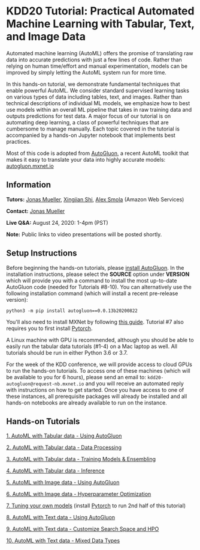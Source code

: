 # KDD20 Tutorial: Practical Automated Machine Learning with Tabular, Text, and Image Data

Automated machine learning (AutoML) offers the promise of translating raw data into accurate predictions with just a few lines of code. Rather than relying on human time/effort and manual experimentation, models can be improved by simply letting the AutoML system run for more time. 

In this hands-on tutorial, we demonstrate fundamental techniques that enable powerful AutoML. We consider standard supervised learning tasks on various types of data including tables, text, and images. Rather than technical descriptions of individual ML models, we emphasize how to best use models within an overall ML pipeline that takes in raw training data and outputs predictions for test data. A major focus of our tutorial is on automating deep learning, a class of powerful techniques that are cumbersome to manage manually. Each topic covered in the tutorial is accompanied by a hands-on Jupyter notebook that implements best practices. 

Most of this code is adopted from [AutoGluon](https://github.com/awslabs/autogluon/), a recent AutoML toolkit that makes it easy to translate your data into highly accurate models: [autogluon.mxnet.io](https://autogluon.mxnet.io)

## Information

**Tutors:** [Jonas Mueller](http://people.csail.mit.edu/jonasmueller/), [Xingjian Shi](https://sxjscience.github.io/), [Alex Smola](https://alex.smola.org/)  (Amazon Web Services)

**Contact:** [Jonas Mueller](mailto:jonasmue@amazon.com)

**Live Q&A:** August 24, 2020: 1-4pm (PST)

**Note:** Public links to video presentations will be posted shortly.

## Setup Instructions 

Before beginning the hands-on tutorials, please [install AutoGluon](https://autogluon.mxnet.io/install.html). In the installation instructions, please select the **SOURCE** option under **VERSION** which will provide you with a command to install the most up-to-date AutoGluon code (needed for Tutorials #8-10). You can alternatively use the following installation command (which will install a recent pre-release version):

`python3 -m pip install autogluon==0.0.13b20200822`

You'll also need to install MXNet by following [this guide](https://sxjscience.github.io/KDD2020/). 
Tutorial #7 also requires you to first install [Pytorch](https://pytorch.org/).

A Linux machine with GPU is recommended, although you should be able to easily run the tabular data tutorials (#1-4) on a Mac laptop as well. All tutorials should be run in either Python 3.6 or 3.7. 

For the week of the KDD conference, we will provide access to cloud GPUs to run the hands-on tutorials. 
To access one of these machines (which will be available to you for 6 hours), please send an email to: `kdd20-autogluon@request-nb.mxnet.io`
and you will receive an automated reply with instructions on how to get started. Once you have access to one of these instances, all prerequisite packages will already be installed and all hands-on notebooks are already available to run on the instance.

## Hands-on Tutorials

[1. AutoML with Tabular data - Using AutoGluon](https://github.com/jwmueller/KDD20-tutorial/blob/master/1.TabularData-UsingAutogluon.ipynb)

[2. AutoML with Tabular data - Data Processing](https://github.com/jwmueller/KDD20-tutorial/blob/master/2.TabularData-DataProcessing.ipynb)

[3. AutoML with Tabular data - Training Models & Ensembling](https://github.com/jwmueller/KDD20-tutorial/blob/master/3.TabularData-ModelsEnsembles.ipynb)

[4. AutoML with Tabular data - Inference](https://github.com/jwmueller/KDD20-tutorial/blob/master/4.TabularData-Inference.ipynb)

[5. AutoML with Image data - Using AutoGluon](https://github.com/jwmueller/KDD20-tutorial/blob/master/5.ImageData-UsingAutoGluon.ipynb)

[6. AutoML with Image data - Hyperparameter Optimization](https://github.com/jwmueller/KDD20-tutorial/blob/master/6.ImageData-HyperparameterOptimization.ipynb)

[7. Tuning your own models](https://github.com/jwmueller/KDD20-tutorial/blob/master/7.CustomModelHPO.ipynb)  (install [Pytorch](https://pytorch.org/) to run 2nd half of this tutorial) 

[8. AutoML with Text data - Using AutoGluon](https://github.com/jwmueller/KDD20-tutorial/blob/master/8.TextData-UsingAutoGluon.ipynb)

[9. AutoML with Text data - Customize Search Space and HPO](https://github.com/jwmueller/KDD20-tutorial/blob/master/9.TextData-CustomizationHPO.ipynb)

[10. AutoML with Text data - Mixed Data Types](https://github.com/jwmueller/KDD20-tutorial/blob/master/10.TextData-MixedDataType.ipynb)
